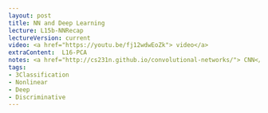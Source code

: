 ```yaml
---
layout: post
title: NN and Deep Learning
lecture: L15b-NNRecap
lectureVersion: current
video: <a href="https://youtu.be/fj12wdwEoZk"> video</a> 
extraContent:  L16-PCA
notes: <a href="http://cs231n.github.io/convolutional-networks/"> CNN</a> 
tags:
- 3Classification
- Nonlinear
- Deep
- Discriminative
---
```

